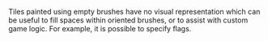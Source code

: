 Tiles painted using empty brushes have no visual representation which can be useful to
fill spaces within oriented brushes, or to assist with custom game logic. For example,
it is possible to specify flags.
